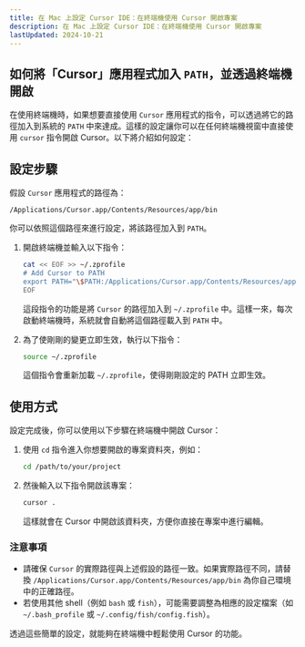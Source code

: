 ```yaml
---
title: 在 Mac 上設定 Cursor IDE：在終端機使用 Cursor 開啟專案
description: 在 Mac 上設定 Cursor IDE：在終端機使用 Cursor 開啟專案
lastUpdated: 2024-10-21
---
```


## 如何將「Cursor」應用程式加入 `PATH`，並透過終端機開啟

在使用終端機時，如果想要直接使用 `Cursor` 應用程式的指令，可以透過將它的路徑加入到系統的 `PATH` 中來達成。這樣的設定讓你可以在任何終端機視窗中直接使用 `cursor` 指令開啟 Cursor。以下將介紹如何設定：

## 設定步驟


假設 `Cursor` 應用程式的路徑為：
```
/Applications/Cursor.app/Contents/Resources/app/bin
```

你可以依照這個路徑來進行設定，將該路徑加入到 `PATH`。


1. 開啟終端機並輸入以下指令：

   ```bash
   cat << EOF >> ~/.zprofile
   # Add Cursor to PATH
   export PATH="\$PATH:/Applications/Cursor.app/Contents/Resources/app/bin"
   EOF
   ```

   這段指令的功能是將 `Cursor` 的路徑加入到 `~/.zprofile` 中。這樣一來，每次啟動終端機時，系統就會自動將這個路徑載入到 `PATH` 中。

2. 為了使剛剛的變更立即生效，執行以下指令：

   ```bash
   source ~/.zprofile
   ```

   這個指令會重新加載 `~/.zprofile`，使得剛剛設定的 PATH 立即生效。

## 使用方式

設定完成後，你可以使用以下步驟在終端機中開啟 Cursor：

1. 使用 `cd` 指令進入你想要開啟的專案資料夾，例如：

   ```bash
   cd /path/to/your/project
   ```

2. 然後輸入以下指令開啟該專案：

   ```bash
   cursor .
   ```

   這樣就會在 Cursor 中開啟該資料夾，方便你直接在專案中進行編輯。

### 注意事項

- 請確保 `Cursor` 的實際路徑與上述假設的路徑一致。如果實際路徑不同，請替換 `/Applications/Cursor.app/Contents/Resources/app/bin` 為你自己環境中的正確路徑。
- 若使用其他 shell（例如 `bash` 或 `fish`），可能需要調整為相應的設定檔案（如 `~/.bash_profile` 或 `~/.config/fish/config.fish`）。

透過這些簡單的設定，就能夠在終端機中輕鬆使用 Cursor 的功能。
